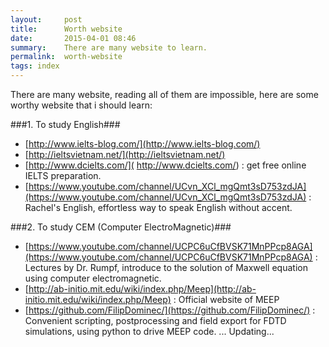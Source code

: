 ```yaml
---
layout:     post
title:      Worth website
date:       2015-04-01 08:46
summary:    There are many website to learn.
permalink:	worth-website
tags: index
---
```


There are many website, reading all of them are impossible, here are some worthy website  that i should learn:

###1.  To study English###

* [http://www.ielts-blog.com/](http://www.ielts-blog.com/)
* [http://ieltsvietnam.net/](http://ieltsvietnam.net/)
* [http://www.dcielts.com/]( http://www.dcielts.com/) : get free online IELTS preparation.
* [https://www.youtube.com/channel/UCvn_XCl_mgQmt3sD753zdJA](https://www.youtube.com/channel/UCvn_XCl_mgQmt3sD753zdJA) : Rachel's English, effortless way to speak English without accent.

###2. To study CEM (Computer ElectroMagnetic)###

* [https://www.youtube.com/channel/UCPC6uCfBVSK71MnPPcp8AGA](https://www.youtube.com/channel/UCPC6uCfBVSK71MnPPcp8AGA) : Lectures by Dr. Rumpf, introduce to the solution of Maxwell equation using computer electromagnetic.
* [http://ab-initio.mit.edu/wiki/index.php/Meep](http://ab-initio.mit.edu/wiki/index.php/Meep) : Official website of MEEP
* [https://github.com/FilipDominec/](https://github.com/FilipDominec/) : Convenient scripting, postprocessing and field export for FDTD simulations, using python to drive MEEP code.
... Updating...